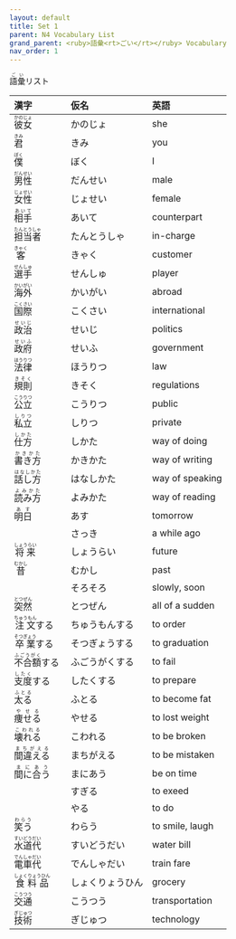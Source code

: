 ```yaml
---
layout: default
title: Set 1
parent: N4 Vocabulary List
grand_parent: <ruby>語彙<rt>ごい</rt></ruby> Vocabulary
nav_order: 1
---
```


<ruby>語彙<rt>ごい</rt></ruby>リスト

| 漢字 | 仮名 | 英語 |
|:----------------------------------------------- |:---------------- |:--------------- |
| <ruby> 彼女 <rt> かのじょ </rt></ruby> | かのじょ | she |
| <ruby> 君 <rt> きみ </rt></ruby> | きみ | you |
| <ruby> 僕 <rt> ぼく </rt></ruby> | ぼく | I |
| <ruby> 男性 <rt> だんせい </rt></ruby> | だんせい | male |
| <ruby> 女性 <rt> じょせい </rt></ruby> | じょせい | female |
| <ruby> 相手 <rt> あいて </rt></ruby> | あいて | counterpart |
| <ruby> 担当者 <rt> たんとうしゃ </rt></ruby> | たんとうしゃ | in-charge |
| <ruby> 客 <rt> きゃく </rt></ruby> | きゃく | customer |
| <ruby> 選手 <rt> せんしゅ </rt></ruby> | せんしゅ | player |
| <ruby> 海外 <rt> かいがい </rt></ruby> | かいがい | abroad |
| <ruby> 国際 <rt> こくさい </rt></ruby> | こくさい | international |
| <ruby> 政治 <rt> せいじ </rt></ruby> | せいじ | politics |
| <ruby> 政府 <rt> せいふ </rt></ruby> | せいふ | government |
| <ruby> 法律 <rt> ほうりつ </rt></ruby> | ほうりつ | law |
| <ruby> 規則 <rt> きそく </rt></ruby> | きそく | regulations |
| <ruby> 公立 <rt> こうりつ </rt></ruby> | こうりつ | public |
| <ruby> 私立 <rt> しりつ </rt></ruby> | しりつ | private |
| <ruby> 仕方 <rt> しかた </rt></ruby> | しかた | way of doing |
| <ruby> 書き方 <rt> かきかた </rt></ruby> | かきかた | way of writing |
| <ruby> 話し方 <rt> はなしかた </rt></ruby> | はなしかた | way of speaking |
| <ruby> 読み方 <rt> よみかた </rt></ruby> | よみかた | way of reading |
| <ruby> 明日 <rt> あす </rt></ruby> | あす | tomorrow |
| | さっき | a while ago |
| <ruby> 将来 <rt> しょうらい </rt></ruby> | しょうらい | future |
| <ruby> 昔 <rt> むかし </rt></ruby> | むかし | past |
| | そろそろ | slowly, soon |
| <ruby> 突然 <rt> とつぜん </rt></ruby> | とつぜん | all of a sudden |
| <ruby> 注文 <rt> ちゅうもん </rt></ruby>する | ちゅうもんする | to order |
| <ruby> 卒業 <rt> そつぎょう </rt></ruby>する | そつぎょうする | to graduation |
| <ruby> 不合額 <rt> ふごうがく </rt></ruby>する | ふごうがくする | to fail |
| <ruby> 支度 <rt> したく </rt></ruby>する | したくする | to prepare |
| <ruby> 太る <rt> ふとる </rt></ruby> | ふとる | to become fat |
| <ruby> 痩せる <rt> やせる </rt></ruby> | やせる | to lost weight |
| <ruby> 壊れる <rt> こわれる </rt></ruby> | こわれる | to be broken |
| <ruby> 間違える <rt> まちがえる </rt></ruby> | まちがえる | to be mistaken |
| <ruby> 間に合う <rt> まにあう </rt></ruby> | まにあう | be on time |
| | すぎる | to exeed |
| | やる | to do |
| <ruby> 笑う <rt> わらう </rt></ruby> | わらう | to smile, laugh |
| <ruby> 水道代 <rt> すいどうだい </rt></ruby> | すいどうだい | water bill |
| <ruby> 電車代 <rt> でんしゃだい </rt></ruby> | でんしゃだい | train fare |
| <ruby> 食料品 <rt> しょくりょうひん </rt></ruby> | しょくりょうひん | grocery |
| <ruby> 交通 <rt> こうつう </rt></ruby> | こうつう | transportation |
| <ruby> 技術 <rt> ぎじゅつ </rt></ruby> | ぎじゅつ | technology |
